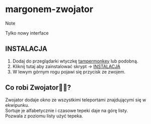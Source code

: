 # margonem-zwojator
>[!NOTE]
> Tylko nowy interface
## INSTALACJA
1. Dodaj do przeglądarki wtyczkę [tampermonkey](https://www.tampermonkey.net/) lub podobną.
2. Kliknij tutaj aby zainstalować skrypt -> [INSTALACJA](https://raw.githubusercontent.com/Capischon/margonem-zwojator/refs/heads/main/zwojator.user.js)
3. W lewym górnym rogu pojawi się przycisk ze zwojem.
## Co robi Zwojator🧙‍♂️?
Zwojator dodaje okno ze wszystkimi teleportami znajdującymi się w ekwipunku.\
Sortuje je alfabetycznie i czasowe tepeki daje na górę listy.\
Pozwala z poziomu listy użyć tepeka.

